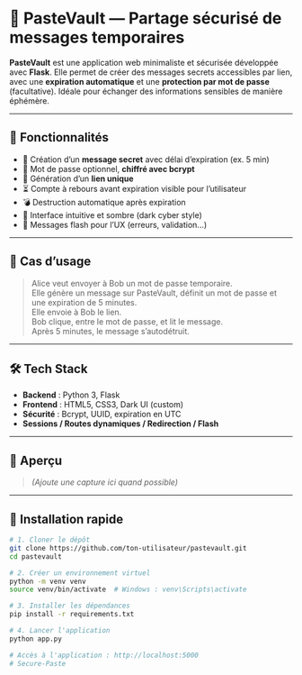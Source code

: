 # 🧩 PasteVault — Partage sécurisé de messages temporaires

**PasteVault** est une application web minimaliste et sécurisée développée avec **Flask**. Elle permet de créer des messages secrets accessibles par lien, avec une **expiration automatique** et une **protection par mot de passe** (facultative). Idéale pour échanger des informations sensibles de manière éphémère.

---

## 🚀 Fonctionnalités

- 🔐 Création d’un **message secret** avec délai d’expiration (ex. 5 min)
- 🧂 Mot de passe optionnel, **chiffré avec bcrypt**
- 🔗 Génération d’un **lien unique**
- ⏳ Compte à rebours avant expiration visible pour l’utilisateur
- 💣 Destruction automatique après expiration
- 🖤 Interface intuitive et sombre (dark cyber style)
- 🧪 Messages flash pour l’UX (erreurs, validation...)

---

## 🎯 Cas d’usage

> Alice veut envoyer à Bob un mot de passe temporaire.  
Elle génère un message sur PasteVault, définit un mot de passe et une expiration de 5 minutes.  
Elle envoie à Bob le lien.  
Bob clique, entre le mot de passe, et lit le message.  
Après 5 minutes, le message s’autodétruit.

---

## 🛠️ Tech Stack

- **Backend** : Python 3, Flask
- **Frontend** : HTML5, CSS3, Dark UI (custom)
- **Sécurité** : Bcrypt, UUID, expiration en UTC
- **Sessions / Routes dynamiques / Redirection / Flash**

---

## 🧪 Aperçu

> *(Ajoute une capture ici quand possible)*

---

## 🔧 Installation rapide

```bash
# 1. Cloner le dépôt
git clone https://github.com/ton-utilisateur/pastevault.git
cd pastevault

# 2. Créer un environnement virtuel
python -m venv venv
source venv/bin/activate  # Windows : venv\Scripts\activate

# 3. Installer les dépendances
pip install -r requirements.txt

# 4. Lancer l'application
python app.py

# Accès à l'application : http://localhost:5000
#   S e c u r e - P a s t e  
 